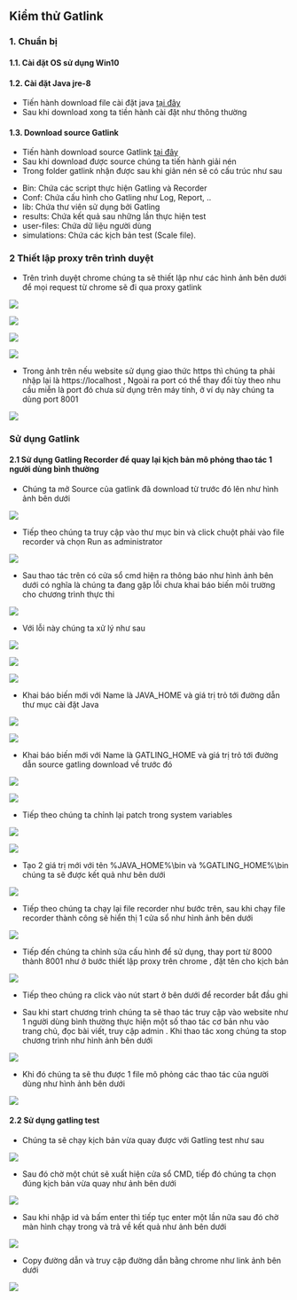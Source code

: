 ## Kiểm thử Gatlink

### 1. Chuẩn bị

#### 1.1. Cài đặt OS sử dụng Win10
#### 1.2. Cài đặt Java jre-8

- Tiến hành download file cài đặt java <a href="https://www.oracle.com/java/technologies/javase-jdk8-downloads.html" target="_blank">tại đây</a>
- Sau khi download xong ta tiền hành cài đặt như thông thường

#### 1.3. Download source Gatlink

- Tiến hành download source Gatlink <a href="https://repo1.maven.org/maven2/io/gatling/highcharts/gatling-charts-highcharts-bundle/3.2.0/gatling-charts-highcharts-bundle-3.2.0-bundle.zip
" target="_blank">tại đây</a>
- Sau khi download được source chúng ta tiến hành giải nén
- Trong folder gatlink nhận được sau khi giản nén sẽ có cấu trúc như sau

+ Bin: Chứa các script thực hiện Gatling và Recorder
+ Conf: Chứa cấu hình cho Gatling như Log, Report, ..
+ lib: Chứa thư viên sử dụng bởi Gatling
+ results: Chứa kết quả sau những lần thực hiện test
+ user-files: Chứa dữ liệu người dùng
+ simulations: Chứa các kịch bản test (Scale file).

### 2 Thiết lập proxy trên trình duyệt 

- Trên trình duyệt chrome chúng ta sẽ thiết lập như các hình ảnh bên dưới để mọi request từ chrome sẽ đi qua proxy gatlink

![](./img/1.png)

![](./img/2.png)

![](./img/3.png)

![](./img/4.png)

+ Trong ảnh trên nếu website sử dụng giao thức https thì chúng ta phải nhập lại là https://localhost  , Ngoài ra port có thể thay đổi tùy theo nhu cầu miễn là port đó chưa sử dụng trên máy tính, ở ví dụ này chúng ta dùng port 8001

![](./img/5.png)

### Sử dụng Gatlink

#### 2.1 Sử dụng Gatling Recorder để quay lại kịch bản mô phỏng thao tác 1 người dùng bình thường

- Chúng ta mở Source của gatlink đã download từ trước đó lên như hình ảnh bên dưới

![](./img/6.png)

- Tiếp theo chúng ta truy cập vào thư mục bin và click chuột phải vào file recorder và chọn Run as administrator

![](./img/7.png)

- Sau thao tác trên có cửa sổ cmd hiện ra thông báo như hình ảnh bên dưới có nghĩa là chúng ta đang gặp lỗi chưa khai báo biến môi trường cho chương trình thực thi

![](./img/8.png)

- Với lỗi này chúng ta xử lý như sau

![](./img/9.png)

![](./img/10.png)

![](./img/11.png)

- Khai báo biến mới với Name là JAVA_HOME và giá trị trỏ tới đường dẫn thư mục cài đặt Java

![](./img/12.png)

![](./img/13.png)

- Khai báo biến mới với Name là GATLING_HOME và giá trị trỏ tới đường dẫn source gatling download về trước đó

![](./img/12.png)

![](./img/14.png)

- Tiếp theo chúng ta chỉnh lại patch trong system variables 

![](./img/15.png)

![](./img/16.png)

- Tạo 2 giá trị mới với tên %JAVA_HOME%\bin và %GATLING_HOME%\bin chúng ta sẽ được kết quả như bên dưới

![](./img/17.png)

- Tiếp theo chúng ta chạy lại file recorder như bước trên, sau khi chạy file recorder thành công sẽ hiển thị 1 cửa sổ như hình ảnh bên dưới

![](./img/18.png)

- Tiếp đến chúng ta chỉnh sửa cấu hình để sử dụng, thay port từ 8000 thành 8001 như ở bước thiết lập proxy trên chrome , đặt tên cho kịch bản

![](./img/19.png)

- Tiếp theo chúng ra click vào nút start ở bên dưới để recorder bắt đầu ghi

- Sau khi start chương trình chúng ta sẽ thao tác truy cập vào website như 1 người dùng bình thường thực hiện một số thao tác cơ bản nhu vào trang chủ, đọc bài viết, truy cập admin . Khi thao tác xong chúng ta stop chương trình như hình ảnh bên dưới

![](./img/20.png)

- Khi đó chúng ta sẽ thu được 1 file mô phỏng các thao tác của người dùng như hình ảnh bên dưới

![](./img/21.png)

#### 2.2 Sử dụng gatling test 

- Chúng ta sẽ chạy kịch bản vừa quay được với Gatling test như sau

![](./img/22.png)

- Sau đó chờ một chút sẽ xuất hiện cửa sổ CMD, tiếp đó chúng ta chọn đúng kịch bản vừa quay như ảnh bên dưới

![](./img/23.png)

- Sau khi nhập id và bấm enter thì tiếp tục enter một lần nữa sau đó chờ màn hình chạy trong và trả về kết quả như ảnh bên dưới

![](./img/24.png)

- Copy đường dẫn và truy cập đường dẫn bằng chrome như link ảnh bên dưới

![](./img/25.png)









